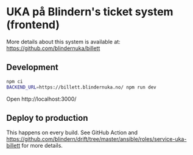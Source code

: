 # UKA på Blindern's ticket system (frontend)

More details about this system is available at:
https://github.com/blindernuka/billett

## Development

```bash
npm ci
BACKEND_URL=https://billett.blindernuka.no/ npm run dev
```

Open http://localhost:3000/

## Deploy to production

This happens on every build. See GitHub Action and
https://github.com/blindern/drift/tree/master/ansible/roles/service-uka-billett
for more details.
